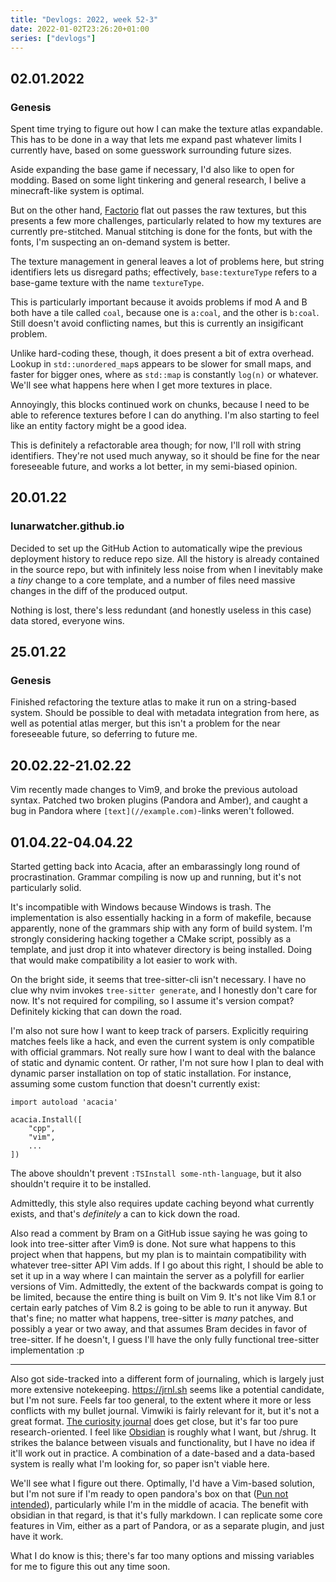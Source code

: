 ```yaml
---
title: "Devlogs: 2022, week 52-3"
date: 2022-01-02T23:26:20+01:00
series: ["devlogs"]
---
```


## 02.01.2022

### Genesis

Spent time trying to figure out how I can make the texture atlas expandable. This has to be done in a way that lets me expand past whatever limits I currently have, based on some guesswork surrounding future sizes.

Aside expanding the base game if necessary, I'd also like to open for modding. Based on some light tinkering and general research, I belive a minecraft-like system is optimal.

But on the other hand, [Factorio](https://forums.factorio.com/viewtopic.php?t=20150) flat out passes the raw textures, but this presents a few more challenges, particularly related to how my textures are currently pre-stitched. Manual stitching is done for the fonts, but with the fonts, I'm suspecting an on-demand system is better.

The texture management in general leaves a lot of problems here, but string identifiers lets us disregard paths; effectively, `base:textureType` refers to a base-game texture with the name `textureType`.

This is particularly important because it avoids problems if mod A and B both have a tile called `coal`, because one is `a:coal`, and the other is `b:coal`. Still doesn't avoid conflicting names, but this is currently an insigificant problem.

Unlike hard-coding these, though, it does present a bit of extra overhead. Lookup in `std::unordered_map`s appears to be slower for small maps, and faster for bigger ones, where as `std::map` is constantly `log(n)` or whatever. We'll see what happens here when I get more textures in place.

Annoyingly, this blocks continued work on chunks, because I need to be able to reference textures before I can do anything. I'm also starting to feel like an entity factory might be a good idea.

This is definitely a refactorable area though; for now, I'll roll with string identifiers. They're not used much anyway, so it should be fine for the near foreseeable future, and works a lot better, in my semi-biased opinion.

## 20.01.22

### lunarwatcher.github.io

Decided to set up the GitHub Action to automatically wipe the previous deployment history to reduce repo size. All the history is already contained in the source repo, but with infinitely less noise from when I inevitably make a _tiny_ change to a core template, and a number of files need massive changes in the diff of the produced output.

Nothing is lost, there's less redundant (and honestly useless in this case) data stored, everyone wins.

## 25.01.22

### Genesis

Finished refactoring the texture atlas to make it run on a string-based system. Should be possible to deal with metadata integration from here, as well as potential atlas merger, but this isn't a problem for the near foreseeable future, so deferring to future me.

## 20.02.22-21.02.22

Vim recently made changes to Vim9, and broke the previous autoload syntax. Patched two broken plugins (Pandora and Amber), and caught a bug in Pandora where `[text](//example.com)`-links weren't followed.

## 01.04.22-04.04.22

Started getting back into Acacia, after an embarassingly long round of procrastination. Grammar compiling is now up and running, but it's not particularly solid.

It's incompatible with Windows because Windows is trash. The implementation is also essentially hacking in a form of makefile, because apparently, none of the grammars ship with any form of build system. I'm strongly considering hacking together a CMake script, possibly as a template, and just drop it into whatever directory is being installed. Doing that would make compatibility a lot easier to work with.

On the bright side, it seems that tree-sitter-cli isn't necessary. I have no clue why nvim invokes `tree-sitter generate`, and I honestly don't care for now. It's not required for compiling, so I assume it's version compat? Definitely kicking that can down the road.

I'm also not sure how I want to keep track of parsers. Explicitly requiring matches feels like a hack, and even the current system is only compatible with official grammars. Not really sure how I want to deal with the balance of static and dynamic content. Or rather, I'm not sure how I plan to deal with dynamic parser installation on top of static installation. For instance, assuming some custom function that doesn't currently exist:

```vimscript
import autoload 'acacia'

acacia.Install([
    "cpp",
    "vim",
    ...
])
```

The above shouldn't prevent `:TSInstall some-nth-language`, but it also shouldn't require it to be installed.

Admittedly, this style also requires update caching beyond what currently exists, and that's _definitely_ a can to kick down the road.

Also read a comment by Bram on a GitHub issue saying he was going to look into tree-sitter after Vim9 is done. Not sure what happens to this project when that happens, but my plan is to maintain compatibility with whatever tree-sitter API Vim adds. If I go about this right, I should be able to set it up in a way where I can maintain the server as a polyfill for earlier versions of Vim. Admittedly, the extent of the backwards compat is going to be limited, because the entire thing is built on Vim 9. It's not like Vim 8.1 or certain early patches of Vim 8.2 is going to be able to run it anyway. But that's fine; no matter what happens, tree-sitter is _many_ patches, and possibly a year or two away, and that assumes Bram decides in favor of tree-sitter. If he doesn't, I guess I'll have the only fully functional tree-sitter implementation :p

---

Also got side-tracked into a different form of journaling, which is largely just more extensive notekeeping. https://jrnl.sh seems like a potential candidate, but I'm not sure. Feels far too general, to the extent where it more or less conflicts with my bullet journal. Vimwiki is fairly relevant for it, but it's not a great format. [The curiosity journal](https://shop.answerinprogress.com/collections/version-zero/products/copy-of-curiosity_journal_v1) does get close, but it's far too pure research-oriented. I feel like [Obsidian](https://obsidian.md/) is roughly what I want, but /shrug. It strikes the balance between visuals and functionality, but I have no idea if it'll work out in practice. A combination of a date-based and a data-based system is really what I'm looking for, so paper isn't viable here.

We'll see what I figure out there. Optimally, I'd have a Vim-based solution, but I'm not sure if I'm ready to open pandora's box on that ([Pun not intended](//github.com/lunarwatcher/pandora)), particularly while I'm in the middle of acacia. The benefit with obsidian in that regard, is that it's fully markdown. I can replicate some core features in Vim, either as a part of Pandora, or as a separate plugin, and just have it work. 

What I do know is this; there's far too many options and missing variables for me to figure this out any time soon.
